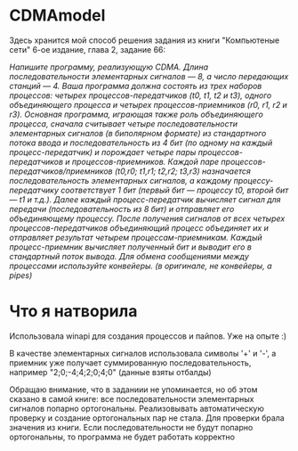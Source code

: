 # CDMAmodel
Здесь хранится мой способ решения задания из книги "Компьютеные сети" 6-ое издание, глава 2, задание 66:

_Напишите программу, реализующую CDMA. Длина последовательности элементарных сигналов — 8, а число передающих станций — 4. Ваша программа должна состоять из трех наборов процессов: четырех процессов-передатчиков (t0, t1, t2 и t3), одного объединяющего процесса и четырех процессов-приемников (r0, r1, r2 и r3). Основная программа, играющая также роль объединяющего процесса, сначала считывает четыре последовательности элементарных сигналов (в биполярном формате) из стандартного потока ввода и последовательность из 4 бит (по одному на каждый процесс-передатчик) и порождает четыре пары процессов-передатчиков и процессов-приемников. Каждой паре процессов-передатчиков/приемников (t0,r0; t1,r1; t2,r2; t3,r3) назначается последовательность элементарных сигналов, а каждому процессу-передатчику соответствует 1 бит (первый бит — процессу t0, второй бит — t1 и т.д.). Далее каждый процесс-передатчик вычисляет сигнал для передачи (последовательность из 8 бит) и отправляет его объединяющему процессу. После получения сигналов от всех четырех процессов-передатчиков объединяющий процесс объединяет их и отправляет результат четырем процессам-приемникам. Каждый процесс-приемник вычисляет полученный бит и выводит его в стандартный поток вывода. Для обмена сообщениями между процессами используйте конвейеры. (в оригинале, не конвейеры, а pipes)_

# Что я натворила
Использовала winapi для создания процессов и пайпов. Уже на опыте :)

В качестве элементарных сигналов использовала символы '+' и '-', а приемник уже получает суммированную последовательность, например "2;0;-4;4;2;0;4;0" (данные взяты отбалды)

Обращаю внимание, что в заданиии не упоминается, но об этом сказано в самой книге: все последовательности элементарных сигналов попарно ортогональны. Реализовывать автоматическую проверку и создание ортогональных пар не стала. Для проверки брала значения из книги. Если последовательности не будут попарно ортогональны, то программа не будет работать корректно
